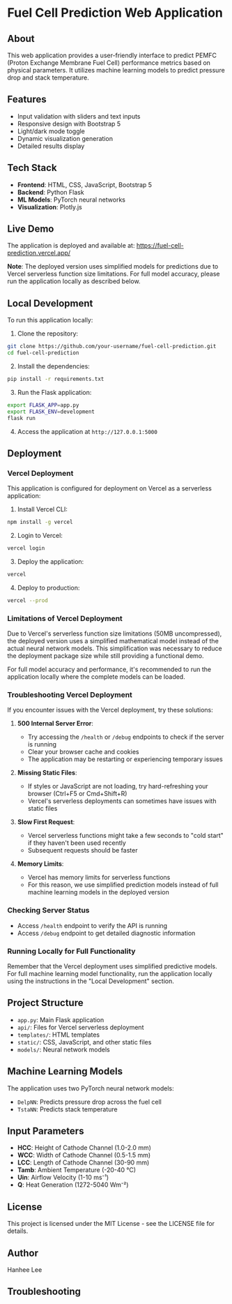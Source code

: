 # Fuel Cell Prediction Web Application

## About

This web application provides a user-friendly interface to predict PEMFC (Proton Exchange Membrane Fuel Cell) performance metrics based on physical parameters. It utilizes machine learning models to predict pressure drop and stack temperature.

## Features

- Input validation with sliders and text inputs
- Responsive design with Bootstrap 5
- Light/dark mode toggle
- Dynamic visualization generation
- Detailed results display

## Tech Stack

- **Frontend**: HTML, CSS, JavaScript, Bootstrap 5
- **Backend**: Python Flask
- **ML Models**: PyTorch neural networks
- **Visualization**: Plotly.js

## Live Demo

The application is deployed and available at:
https://fuel-cell-prediction.vercel.app/

**Note**: The deployed version uses simplified models for predictions due to Vercel serverless function size limitations. For full model accuracy, please run the application locally as described below.

## Local Development

To run this application locally:

1. Clone the repository:

```bash
git clone https://github.com/your-username/fuel-cell-prediction.git
cd fuel-cell-prediction
```

2. Install the dependencies:

```bash
pip install -r requirements.txt
```

3. Run the Flask application:

```bash
export FLASK_APP=app.py
export FLASK_ENV=development
flask run
```

4. Access the application at `http://127.0.0.1:5000`

## Deployment

### Vercel Deployment

This application is configured for deployment on Vercel as a serverless application:

1. Install Vercel CLI:

```bash
npm install -g vercel
```

2. Login to Vercel:

```bash
vercel login
```

3. Deploy the application:

```bash
vercel
```

4. Deploy to production:

```bash
vercel --prod
```

### Limitations of Vercel Deployment

Due to Vercel's serverless function size limitations (50MB uncompressed), the deployed version uses a simplified mathematical model instead of the actual neural network models. This simplification was necessary to reduce the deployment package size while still providing a functional demo.

For full model accuracy and performance, it's recommended to run the application locally where the complete models can be loaded.

### Troubleshooting Vercel Deployment

If you encounter issues with the Vercel deployment, try these solutions:

1. **500 Internal Server Error**:

   - Try accessing the `/health` or `/debug` endpoints to check if the server is running
   - Clear your browser cache and cookies
   - The application may be restarting or experiencing temporary issues

2. **Missing Static Files**:

   - If styles or JavaScript are not loading, try hard-refreshing your browser (Ctrl+F5 or Cmd+Shift+R)
   - Vercel's serverless deployments can sometimes have issues with static files

3. **Slow First Request**:

   - Vercel serverless functions might take a few seconds to "cold start" if they haven't been used recently
   - Subsequent requests should be faster

4. **Memory Limits**:
   - Vercel has memory limits for serverless functions
   - For this reason, we use simplified prediction models instead of full machine learning models in the deployed version

### Checking Server Status

- Access `/health` endpoint to verify the API is running
- Access `/debug` endpoint to get detailed diagnostic information

### Running Locally for Full Functionality

Remember that the Vercel deployment uses simplified predictive models. For full machine learning model functionality, run the application locally using the instructions in the "Local Development" section.

## Project Structure

- `app.py`: Main Flask application
- `api/`: Files for Vercel serverless deployment
- `templates/`: HTML templates
- `static/`: CSS, JavaScript, and other static files
- `models/`: Neural network models

## Machine Learning Models

The application uses two PyTorch neural network models:

- `DelpNN`: Predicts pressure drop across the fuel cell
- `TstaNN`: Predicts stack temperature

## Input Parameters

- **HCC**: Height of Cathode Channel (1.0-2.0 mm)
- **WCC**: Width of Cathode Channel (0.5-1.5 mm)
- **LCC**: Length of Cathode Channel (30-90 mm)
- **Tamb**: Ambient Temperature (-20-40 °C)
- **Uin**: Airflow Velocity (1-10 ms⁻¹)
- **Q**: Heat Generation (1272-5040 Wm⁻²)

## License

This project is licensed under the MIT License - see the LICENSE file for details.

## Author

Hanhee Lee

## Troubleshooting
